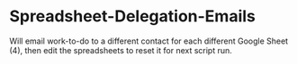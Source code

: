 # Spreadsheet-Delegation-Emails
Will email work-to-do to a different contact for each different Google Sheet (4), then edit the spreadsheets to reset it for next script run. 
